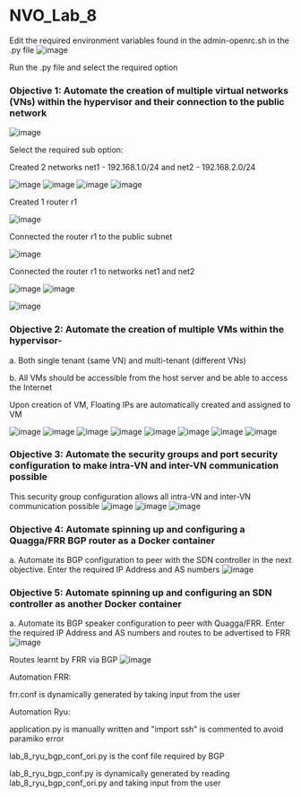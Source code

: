# NVO_Lab_8


Edit the required environment variables found in the admin-openrc.sh in the .py file
![image](https://user-images.githubusercontent.com/63819430/112406993-e2288e80-8cda-11eb-9f9e-379594b9a90f.png)

Run the .py file and select the required option
### Objective 1: Automate the creation of multiple virtual networks (VNs) within the hypervisor and their connection to the public network
![image](https://user-images.githubusercontent.com/63819430/112407309-78f54b00-8cdb-11eb-8a80-9fe218b434fe.png)

Select the required sub option:

Created 2 networks net1 - 192.168.1.0/24 and net2 - 192.168.2.0/24

![image](https://user-images.githubusercontent.com/63819430/112407502-ce315c80-8cdb-11eb-8aab-85a41e913b17.png)
![image](https://user-images.githubusercontent.com/63819430/112407541-e3a68680-8cdb-11eb-9ba9-8d7df00b372c.png)
![image](https://user-images.githubusercontent.com/63819430/112407622-0769cc80-8cdc-11eb-8b9a-6e533bdc908c.png)
![image](https://user-images.githubusercontent.com/63819430/112407665-1fd9e700-8cdc-11eb-90f1-bf9a0186d876.png)

Created 1 router r1

![image](https://user-images.githubusercontent.com/63819430/112407806-59125700-8cdc-11eb-9855-f5657df35414.png)

Connected the router r1 to the public subnet

![image](https://user-images.githubusercontent.com/63819430/112408963-4862e080-8cde-11eb-84ae-e13737b4e7f1.png)


Connected the router r1 to networks net1 and net2

![image](https://user-images.githubusercontent.com/63819430/112409184-a7285a00-8cde-11eb-9122-df74d3708c92.png)
![image](https://user-images.githubusercontent.com/63819430/112409262-caeba000-8cde-11eb-979a-59329805dda1.png)

![image](https://user-images.githubusercontent.com/63819430/112409306-e35bba80-8cde-11eb-8abb-6af0b9286629.png)



### Objective 2: Automate the creation of multiple VMs within the hypervisor-
a. Both single tenant (same VN) and multi-tenant (different VNs)

b. All VMs should be accessible from the host server and be able to access the Internet

Upon creation of VM, Floating IPs are automatically created and assigned to VM

![image](https://user-images.githubusercontent.com/63819430/112410045-2c603e80-8ce0-11eb-95eb-b8bd827e5fc6.png)
![image](https://user-images.githubusercontent.com/63819430/112410078-3c781e00-8ce0-11eb-9c11-b6423c1c712d.png)
![image](https://user-images.githubusercontent.com/63819430/112410605-0f783b00-8ce1-11eb-8654-3a0c59cbf0b3.png)
![image](https://user-images.githubusercontent.com/63819430/112410704-42223380-8ce1-11eb-9634-0d6dfb377f64.png)
![image](https://user-images.githubusercontent.com/63819430/112410770-61b95c00-8ce1-11eb-8c2c-e184b3fb99b5.png)
![image](https://user-images.githubusercontent.com/63819430/112410857-844b7500-8ce1-11eb-8891-6c10fe1af68f.png)
![image](https://user-images.githubusercontent.com/63819430/112411001-c83e7a00-8ce1-11eb-8300-41560d9c3ad6.png)
![image](https://user-images.githubusercontent.com/63819430/112411114-f58b2800-8ce1-11eb-9eab-617f8b4cdf50.png)

### Objective 3: Automate the security groups and port security configuration to make intra-VN and inter-VN communication possible
This security group configuration allows all intra-VN and inter-VN communication possible
![image](https://user-images.githubusercontent.com/63819430/112409459-2b7add00-8cdf-11eb-9697-553d6b804e6b.png)
![image](https://user-images.githubusercontent.com/63819430/112409507-3c2b5300-8cdf-11eb-993b-0a65ac4563e5.png)
![image](https://user-images.githubusercontent.com/63819430/112409605-6d0b8800-8cdf-11eb-84a0-31ab180277ee.png)

### Objective 4: Automate spinning up and configuring a Quagga/FRR BGP router as a Docker container
a. Automate its BGP configuration to peer with the SDN controller in the next objective.
Enter the required IP Address and AS numbers
![image](https://user-images.githubusercontent.com/63819430/112789754-0659d780-901b-11eb-9379-0e41e678fcb8.png)


### Objective 5: Automate spinning up and configuring an SDN controller as another Docker container
a. Automate its BGP speaker configuration to peer with Quagga/FRR.
Enter the required IP Address and AS numbers and routes to be advertised to FRR
![image](https://user-images.githubusercontent.com/63819430/112789666-d7dbfc80-901a-11eb-9e65-9eb7daf172cd.png)


Routes learnt by FRR via BGP
![image](https://user-images.githubusercontent.com/63819430/112789780-12459980-901b-11eb-9f8e-57d2a05a6cb6.png)

Automation FRR:

frr.conf is dynamically generated by taking input from the user

Automation Ryu:

application.py is manually written and "import ssh" is commented to avoid paramiko error

lab_8_ryu_bgp_conf_ori.py is the conf file required by BGP

lab_8_ryu_bgp_conf.py is dynamically generated by reading lab_8_ryu_bgp_conf_ori.py and taking input from the user
